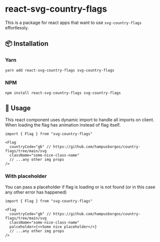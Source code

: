 # react-svg-country-flags

This is a package for react apps that want to use `svg-country-flags` effortlessly. 

## 📦 Installation

### Yarn

```bash
yarn add react-svg-country-flags svg-country-flags
```

### NPM

```bash
npm install react-svg-country-flags svg-country-flags
```

## 🤑 Usage

This react component uses dynamic import to handle all imports on client. When loading the flag has animation instead of flag itself. 

```tsx
import { Flag } from "svg-country-flags"

<Flag 
  countryCode="gb" // https://github.com/hampusborgos/country-flags/tree/main/svg
  className="some-nice-class-name"
  // ...any other img props
/>
```

### With placeholder

You can pass a placeholder if flag is loading or is not found (or in this case any other error has happened)

```tsx
import { Flag } from "svg-country-flags"

<Flag 
  countryCode="gb" // https://github.com/hampusborgos/country-flags/tree/main/svg
  className="some-nice-class-name"
  palceholder={<>Some nice placeholder</>}
  // ...any other img props
/>
```
